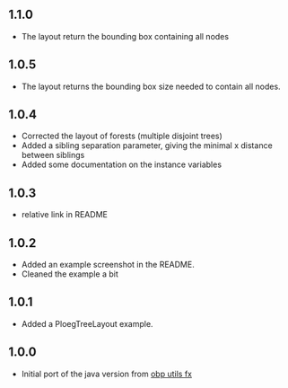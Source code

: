 ## 1.1.0

* The layout return the bounding box containing all nodes

## 1.0.5

* The layout returns the bounding box size needed to contain all nodes.

## 1.0.4

* Corrected the layout of forests (multiple disjoint trees)
* Added a sibling separation parameter, giving the minimal x distance between siblings
* Added some documentation on the instance variables

## 1.0.3

* relative link in README

## 1.0.2

* Added an example screenshot in the README.
* Cleaned the example a bit
  
## 1.0.1

* Added a PloegTreeLayout example.

## 1.0.0

* Initial port of the java version from [obp utils fx](https://bitbucket.org/plug-team/plug-utils-fx/src/master/src/plug/utils/ui/graph/layout/PloegTreeLayout.java)
